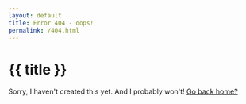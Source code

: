 ```yaml
---
layout: default
title: Error 404 - oops!
permalink: /404.html
---
```

<div class="blurb">
	<h1> {{ title }} </h1>
	<p>Sorry, I haven't created this yet. And I probably won't! <a href="index.html">Go back home?</a></p>
</div><!-- /.blurb -->
